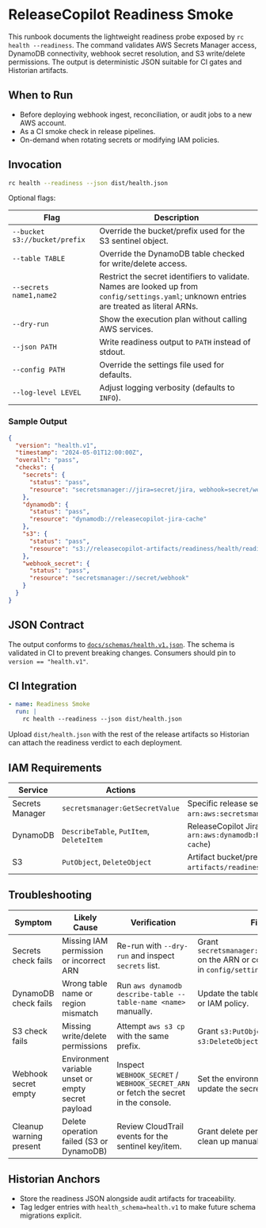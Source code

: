 # ReleaseCopilot Readiness Smoke

This runbook documents the lightweight readiness probe exposed by `rc health --readiness`. The
command validates AWS Secrets Manager access, DynamoDB connectivity, webhook secret resolution, and
S3 write/delete permissions. The output is deterministic JSON suitable for CI gates and Historian
artifacts.

## When to Run

- Before deploying webhook ingest, reconciliation, or audit jobs to a new AWS account.
- As a CI smoke check in release pipelines.
- On-demand when rotating secrets or modifying IAM policies.

## Invocation

```bash
rc health --readiness --json dist/health.json
```

Optional flags:

| Flag | Description |
| ---- | ----------- |
| `--bucket s3://bucket/prefix` | Override the bucket/prefix used for the S3 sentinel object. |
| `--table TABLE` | Override the DynamoDB table checked for write/delete access. |
| `--secrets name1,name2` | Restrict the secret identifiers to validate. Names are looked up from `config/settings.yaml`; unknown entries are treated as literal ARNs. |
| `--dry-run` | Show the execution plan without calling AWS services. |
| `--json PATH` | Write readiness output to `PATH` instead of stdout. |
| `--config PATH` | Override the settings file used for defaults. |
| `--log-level LEVEL` | Adjust logging verbosity (defaults to `INFO`). |

### Sample Output

```json
{
  "version": "health.v1",
  "timestamp": "2024-05-01T12:00:00Z",
  "overall": "pass",
  "checks": {
    "secrets": {
      "status": "pass",
      "resource": "secretsmanager://jira=secret/jira, webhook=secret/webhook"
    },
    "dynamodb": {
      "status": "pass",
      "resource": "dynamodb://releasecopilot-jira-cache"
    },
    "s3": {
      "status": "pass",
      "resource": "s3://releasecopilot-artifacts/readiness/health/readiness/abc123.txt"
    },
    "webhook_secret": {
      "status": "pass",
      "resource": "secretsmanager://secret/webhook"
    }
  }
}
```

## JSON Contract

The output conforms to [`docs/schemas/health.v1.json`](../schemas/health.v1.json). The schema is
validated in CI to prevent breaking changes. Consumers should pin to `version == "health.v1"`.

## CI Integration

```yaml
- name: Readiness Smoke
  run: |
    rc health --readiness --json dist/health.json
```

Upload `dist/health.json` with the rest of the release artifacts so Historian can attach the
readiness verdict to each deployment.

## IAM Requirements

| Service | Actions | Scope |
| ------- | ------- | ----- |
| Secrets Manager | `secretsmanager:GetSecretValue` | Specific release secrets (e.g. `arn:aws:secretsmanager:REGION:ACCOUNT:secret:releasecopilot/*`) |
| DynamoDB | `DescribeTable`, `PutItem`, `DeleteItem` | ReleaseCopilot Jira cache table (e.g. `arn:aws:dynamodb:REGION:ACCOUNT:table/releasecopilot-jira-cache`) |
| S3 | `PutObject`, `DeleteObject` | Artifact bucket/prefix (e.g. `arn:aws:s3:::releasecopilot-artifacts/readiness/*`) |

## Troubleshooting

| Symptom | Likely Cause | Verification | Fix |
| ------- | ------------ | ------------ | --- |
| Secrets check fails | Missing IAM permission or incorrect ARN | Re-run with `--dry-run` and inspect `secrets` list. | Grant `secretsmanager:GetSecretValue` on the ARN or correct the value in `config/settings.yaml`. |
| DynamoDB check fails | Wrong table name or region mismatch | Run `aws dynamodb describe-table --table-name <name>` manually. | Update the table configuration or IAM policy. |
| S3 check fails | Missing write/delete permissions | Attempt `aws s3 cp` with the same prefix. | Grant `s3:PutObject` and `s3:DeleteObject` on the prefix. |
| Webhook secret empty | Environment variable unset or empty secret payload | Inspect `WEBHOOK_SECRET` / `WEBHOOK_SECRET_ARN` or fetch the secret in the console. | Set the environment variable or update the secret payload. |
| Cleanup warning present | Delete operation failed (S3 or DynamoDB) | Review CloudTrail events for the sentinel key/item. | Grant delete permissions or clean up manually. |

## Historian Anchors

- Store the readiness JSON alongside audit artifacts for traceability.
- Tag ledger entries with `health_schema=health.v1` to make future schema migrations explicit.
